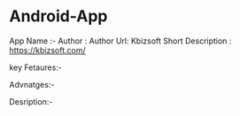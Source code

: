 # Android-App

App Name :- 
Author : Author Url: Kbizsoft
Short Description :  https://kbizsoft.com/


key Fetaures:-



Advnatges:-



Desription:-
